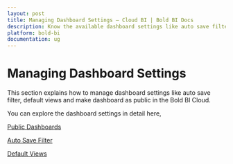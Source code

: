 ```yaml
---
layout: post
title: Managing Dashboard Settings – Cloud BI | Bold BI Docs
description: Know the available dashboard settings like auto save filter, default views and make dashboard as public in the Bold BI Cloud.
platform: bold-bi
documentation: ug
---
```


# Managing Dashboard Settings

This section explains how to manage dashboard settings like auto save filter, default views and make dashboard as public in the Bold BI Cloud.

You can explore the dashboard settings in detail here,

[Public Dashboards](/cloud-bi/site-administration/dashboard-settings/public-dashboards/)

[Auto Save Filter](/cloud-bi/site-administration/dashboard-settings/auto-save-filter/)

[Default Views](/cloud-bi/site-administration/default-views/)